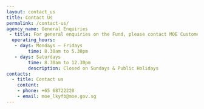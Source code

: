```yaml
---
layout: contact_us
title: Contact Us
permalink: /contact-us/
agency_name: General Enquiries
 - title: For general enquiries on the Fund, please contact MOE Customer Service Centre
  operating_hours:
   - days: Mondays – Fridays
        time: 8.30am to 5.30pm
   - days: Saturdays
        time: 8.30am to 12.30pm
        description: Closed on Sundays & Public Holidays
contacts:
  - title: Contact us
    content:
    - phone: +65 68722220
    - email: moe_lkyfb@moe.gov.sg   
---
```

